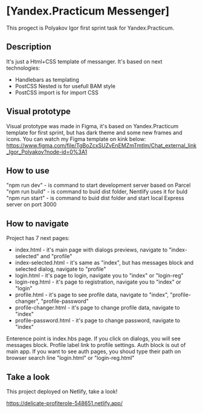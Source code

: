 # [Yandex.Practicum Messenger]

This progect is Polyakov Igor first sprint task for Yandex.Practicum.

## Description

It's just a Html+CSS template of messanger. It's based on next technologies:
* Handlebars as templating
* PostCSS Nested is for usefull BAM style
* PostCSS import is for import CSS 

## Visual prototype

Visual prototype was made in Figma, it's based on Yandex.Practicum template for first sprint, but has dark theme and some new frames and icons.
You can watch my Figma template on kink below:
https://www.figma.com/file/TgBoZcxSUZvEnEMZmTmtlm/Chat_external_link_Igor_Polyakov?node-id=0%3A1

## How to use

"npm run dev" - is command to start development server based on Parcel
"npm run build" - is command to buid dist folder, Nentlify uses it for buld
"npm run start" - is command to buid dist folder and start local Express server on port 3000

## How to navigate

Project has 7 next pages:
* index.html - it's main page with dialogs previews, navigate to "index-selected" and "profile"
* index-selected.html - it's same as "index", but has messages block and selected dialog, navigate to "profile"
* login.html - it's page to login, navigate you to "index" or "login-reg"
* login-reg.html - it's page to registration, navigate you to "index" or "login" 
* profile.html - it's page to see profile data, navigate to "index", "profile-changer", "profile-password"
* profile-changer.html - it's page to change profile data, navigate to "index"
* profile-password.html - it's page to change password, navigate to "index"

Enterence point is index.hbs page. If you click on dialogs, you will see messages block. Profile label link to profile settings.
Auth block is out of main app. If you want to see auth pages, you shoud type their path on browser search line "login.html" or "login-reg.html"

## Take a look

This project deployed on Netlify, take a look!

https://delicate-profiterole-548651.netlify.app/


